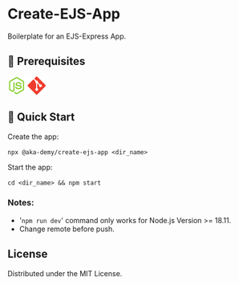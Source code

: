 # Create-EJS-App

Boilerplate for an EJS-Express App.


## 💎 Prerequisites

<div align="left">
<a href="https://nodejs.org/en/" target="_blank" rel="noreferrer"><img src="https://raw.githubusercontent.com/DEMYSTIF/DEMYSTIF/main/assets/icons/nodejs.svg" width="36" height="36" alt="NodeJS" /></a>
<a href="https://git-scm.com/" target="_blank" rel="noreferrer"><img src="https://raw.githubusercontent.com/DEMYSTIF/DEMYSTIF/main/assets/icons/git.svg" width="36" height="36" alt="Git" /></a>
</div>


## 🔑 Quick Start

Create the app:

```shell
npx @aka-demy/create-ejs-app <dir_name>
```

Start the app:

```shell
cd <dir_name> && npm start
```

### Notes:

* '`npm run dev`' command only works for Node.js Version >= 18.11.
* Change remote before push.


## License

Distributed under the MIT License.

